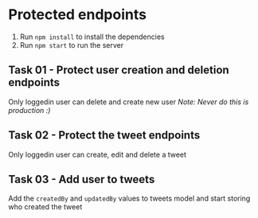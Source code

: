 # Protected endpoints

1. Run `npm install` to install the dependencies
2. Run `npm start` to run the server

## Task 01 - Protect user creation and deletion endpoints

Only loggedin user can delete and create new user
_Note: Never do this is production :)_

## Task 02 - Protect the tweet endpoints

Only loggedin user can create, edit and delete a tweet

## Task 03 - Add user to tweets

Add the `createdBy` and `updatedBy` values to tweets model and start storing who created the tweet
